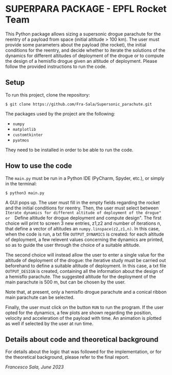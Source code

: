 # SUPERPARA PACKAGE - EPFL Rocket Team 


This Python package allows sizing a supersonic drogue parachute for the reentry of a payload from space (initial altitude > 100 km).
The user must provide some parameters about the payload (the rocket), the initial conditions for the reentry, and decide whether to iterate the solutions of the dynamics
for different altitudes of deployment of the drogue or to compute the design of a hemisflo drogue given an altitude of deployment.
Please follow the provided instructions to run the code.



## Setup
To run this project, clone the repository:

```
$ git clone https://github.com/Fra-Sala/Supersonic_parachute.git
```

The packages used by the project are the following:
 
 - `numpy`
 - `matplotlib`
 - `customtkinter`
 - `pyatmos`
 
 They need to be installed in order to be able to run the code. 
 
 ## How to use the code
 
 The `main.py` must be run in a Python IDE (PyCharm, Spyder, etc.), or simply in the terminal:
 
 ```
$ python3 main.py
```
 
A GUI pops up. The user must fill in the empty fields regarding the rocket and the initial conditions for reentry.
Then, the user must select between ``Iterate dynamics for different altitude of deployment of the drogue" or  ``Define altitude for drogue deployment and compute design".
The first choice will print to screen 3 new entries, z1,z2 and number of iterations n, that define a vector of altitudes an `numpy.linspace(z2,z1,n)`. In this case, when the code is run, a txt file `OUTPUT_DYNAMICS` is created: for each altitude of deployment, a few relevent values concerning the dynamics are printed, so as to guide the user through the choice of a suitable altitude.

The second choice will instead allow the user to enter a single value for the altitude of deployment of the drogue: the iterative study must be carried out beforehand to define a suitable altitude of deployment. In this case, a txt file `OUTPUT_DESIGN` is created, containing all the information about the design of a hemisflo parachute.
The suggested altitude for the deployment of the main parachute is 500 m, but can be chosen by the user.

Note that, at present, only a hemisflo drogue parachute and a conical ribbon main parachute can be selected. 

Finally, the user must click on the button `RUN` to run the program. If the user opted for the dynamics, a few plots are shown regarding the position, velocity and acceleration of the payload with time. An animation is plotted as well if selected by the user at run time. 
 
 ## Details about code and theoretical background
 
 For details about the logic that was followed for the implementation, or for the theoretical background, please refer to the final report.
 
 
 
_Francesco Sala, June 2023_
